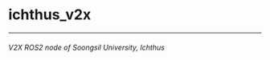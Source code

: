 # ichthus_v2x
-----------------------------------------------------------------------------------------
###### V2X ROS2 node of Soongsil University, Ichthus 
